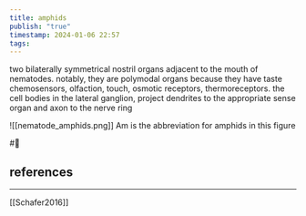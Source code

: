 ```yaml
---
title: amphids
publish: "true"
timestamp: 2024-01-06 22:57
tags:
---
```

two bilaterally symmetrical nostril organs adjacent to the mouth of nematodes. notably, they are polymodal organs because they have taste chemosensors, olfaction, touch, osmotic receptors, thermoreceptors. the cell bodies in the lateral ganglion, project dendrites to the appropriate sense organ and axon to the nerve ring

![[nematode_amphids.png]]
Am is the abbreviation for amphids in this figure


#🥚 
## references
---
[[Schafer2016]]